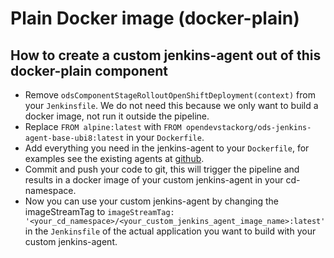 # Plain Docker image (docker-plain)

## How to create a custom jenkins-agent out of this docker-plain component
- Remove `odsComponentStageRolloutOpenShiftDeployment(context)` from your `Jenkinsfile`. We do not need this because we only want to build a docker image, not run it outside the pipeline.
- Replace `FROM alpine:latest` with `FROM opendevstackorg/ods-jenkins-agent-base-ubi8:latest` in your `Dockerfile`.
- Add everything you need in the jenkins-agent to your `Dockerfile`, for examples see the existing agents at [github](https://github.com/opendevstack/ods-quickstarters/tree/master/common/jenkins-agents).
- Commit and push your code to git, this will trigger the pipeline and results in a docker image of your custom jenkins-agent in your cd-namespace.
- Now you can use your custom jenkins-agent by changing the imageStreamTag to `imageStreamTag: '<your_cd_namespace>/<your_custom_jenkins_agent_image_name>:latest'` in the `Jenkinsfile` of the actual application you want to build with your custom jenkins-agent.



